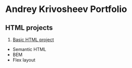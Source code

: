 # Andrey Krivosheev Portfolio
## HTML projects
1. [Basic HTML project](https://github.com/feuiuxbe/portfolio/tree/main/html/how-to-learn%20(semantic%20HTML%2C%20BEM))
- Semantic HTML
- BEM
- Flex layout
